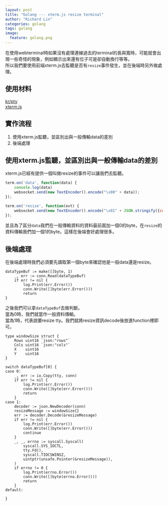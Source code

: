 ```yaml
---
layout: post
title: "Golang --- xterm.js resize terminal"
author: "Richard Lin"
categories: golang
tags: golang
image:
  feature: golang.png
---
```


在使用webterminal時如果沒有處理連線過去的terminal的長與寬時，可能就會出現一些奇怪的現象，例如顯示出來還有位子可是卻自動換行等等。<br>
所以我們要使用前端xterm.js去監聽是否有`resize`事件發生，並在後端時另外做處理。

## 使用材料
[kr/pty](https://godoc.org/github.com/kr/pty)<br>
[xterm.js](https://xtermjs.org/)

## 實作流程
1. 使用xterm.js監聽，並區別出與一般傳輸data的差別
2. 後端處理

## 使用xterm.js監聽，並區別出與一般傳輸data的差別
xterm.js已經有提供一個叫做resize的事件可以讓我們去監聽。
```js
term.on('data', function(data) {
    console.log(data)
    websocket.send(new TextEncoder().encode("\x00" + data));
});

term.on('resize', function(evt) {
    websocket.send(new TextEncoder().encode("\x01" + JSON.stringify({cols: evt.cols, rows: evt.rows})))
});
```
並且為了區分`data`我們在一般傳輸資料的資料最前面加一個0的byte，在`resize`的資料傳輸我們加一個1的byte。這樣在後端會好處理很多。

## 後端處理
在後端處理時我們必須要先讀取第一個byte來確認他是一般data還是resize。<br>
```golang
dataTypeBuf := make([]byte, 1)
    _, err := conn.Read(dataTypeBuf)
    if err != nil {
        log.Print(err.Error())
        conn.Write([]byte(err.Error()))
        return
}
```
之後我們可以拿`dataTypeBuf`去做判斷。<br>
當為0時，我們就當作一般資料傳輸。<br>
當為1時，代表說要resize tty。我們就將resize資訊decode後放進function裡即可。
```golang
type windowSize struct {
	Rows uint16 `json:"rows"`
	Cols uint16 `json:"cols"`
	X    uint16
	Y    uint16
}

switch dataTypeBuf[0] {
case 0:
    _, err := io.Copy(tty, conn)
    if err != nil {
        log.Print(err.Error())
        conn.Write([]byte(err.Error()))
        return
    }
case 1:
    decoder := json.NewDecoder(conn)
    resizeMessage := windowSize{}
    err := decoder.Decode(&resizeMessage)
    if err != nil {
        log.Print(err.Error())
        conn.Write([]byte(err.Error()))
        continue
    }
    _, _, errno := syscall.Syscall(
        syscall.SYS_IOCTL,
        tty.Fd(),
        syscall.TIOCSWINSZ,
        uintptr(unsafe.Pointer(&resizeMessage)),
    )
    if errno != 0 {
        log.Print(errno.Error())
        conn.Write([]byte(errno.Error()))
        return
    }
default:

}
```